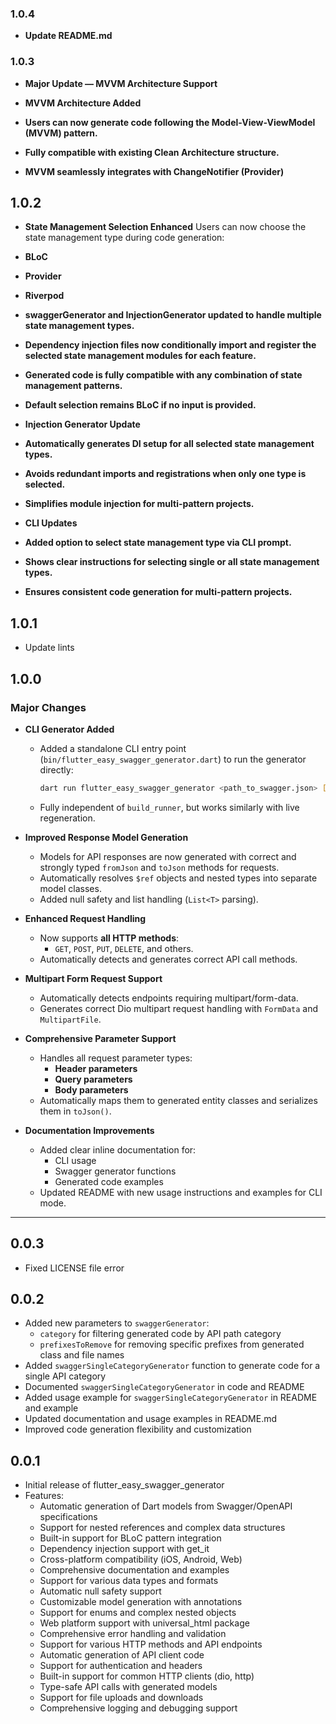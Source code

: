 ### 1.0.4
* **Update README.md**

### 1.0.3
* **Major Update — MVVM Architecture Support**

* **MVVM Architecture Added**

* **Users can now generate code following the Model-View-ViewModel (MVVM) pattern.**

* **Fully compatible with existing Clean Architecture structure.**

* **MVVM seamlessly integrates with ChangeNotifier (Provider)**

## 1.0.2
* **State Management Selection Enhanced**
Users can now choose the state management type during code generation:

* **BLoC**
* **Provider**
* **Riverpod**

* **swaggerGenerator and InjectionGenerator updated to handle multiple state management types.**

* **Dependency injection files now conditionally import and register the selected state management modules for each feature.**

* **Generated code is fully compatible with any combination of state management patterns.**

* **Default selection remains BLoC if no input is provided.**

* **Injection Generator Update**

* **Automatically generates DI setup for all selected state management types.**

* **Avoids redundant imports and registrations when only one type is selected.**

* **Simplifies module injection for multi-pattern projects.**

* **CLI Updates**

* **Added option to select state management type via CLI prompt.**

* **Shows clear instructions for selecting single or all state management types.**

* **Ensures consistent code generation for multi-pattern projects.**

## 1.0.1
* Update lints

## 1.0.0
### Major Changes
* **CLI Generator Added**
  * Added a standalone CLI entry point (`bin/flutter_easy_swagger_generator.dart`) to run the generator directly:
    ```bash
    dart run flutter_easy_swagger_generator <path_to_swagger.json> [--watch]
    ```
  * Fully independent of `build_runner`, but works similarly with live regeneration.

* **Improved Response Model Generation**
  * Models for API responses are now generated with correct and strongly typed `fromJson` and `toJson` methods for requests.
  * Automatically resolves `$ref` objects and nested types into separate model classes.
  * Added null safety and list handling (`List<T>` parsing).

* **Enhanced Request Handling**
  * Now supports **all HTTP methods**:
    - `GET`, `POST`, `PUT`, `DELETE`, and others.
  * Automatically detects and generates correct API call methods.

* **Multipart Form Request Support**
  * Automatically detects endpoints requiring multipart/form-data.
  * Generates correct Dio multipart request handling with `FormData` and `MultipartFile`.

* **Comprehensive Parameter Support**
  * Handles all request parameter types:
    - **Header parameters**
    - **Query parameters**
    - **Body parameters**
  * Automatically maps them to generated entity classes and serializes them in `toJson()`.

* **Documentation Improvements**
  * Added clear inline documentation for:
    - CLI usage
    - Swagger generator functions
    - Generated code examples
  * Updated README with new usage instructions and examples for CLI mode.

---

## 0.0.3
* Fixed LICENSE file error

## 0.0.2
* Added new parameters to `swaggerGenerator`:
  * `category` for filtering generated code by API path category
  * `prefixesToRemove` for removing specific prefixes from generated class and file names
* Added `swaggerSingleCategoryGenerator` function to generate code for a single API category
* Documented `swaggerSingleCategoryGenerator` in code and README
* Added usage example for `swaggerSingleCategoryGenerator` in README and example
* Updated documentation and usage examples in README.md
* Improved code generation flexibility and customization

## 0.0.1
* Initial release of flutter_easy_swagger_generator
* Features:
  * Automatic generation of Dart models from Swagger/OpenAPI specifications
  * Support for nested references and complex data structures
  * Built-in support for BLoC pattern integration
  * Dependency injection support with get_it
  * Cross-platform compatibility (iOS, Android, Web)
  * Comprehensive documentation and examples
  * Support for various data types and formats
  * Automatic null safety support
  * Customizable model generation with annotations
  * Support for enums and complex nested objects
  * Web platform support with universal_html package
  * Comprehensive error handling and validation
  * Support for various HTTP methods and API endpoints
  * Automatic generation of API client code
  * Support for authentication and headers
  * Built-in support for common HTTP clients (dio, http)
  * Type-safe API calls with generated models
  * Support for file uploads and downloads
  * Comprehensive logging and debugging support
